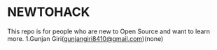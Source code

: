 # NEWTOHACK
This repo is for people who are new to Open Source and want to learn more. 
1.Gunjan Giri(gunjangiri8410@gmail.com)(none)